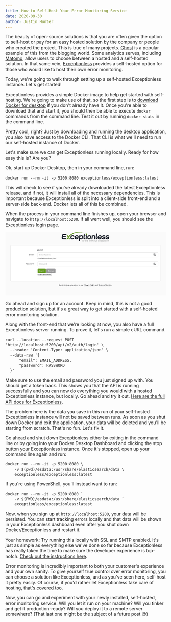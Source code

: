 ```yaml
---
title: How to Self-Host Your Error Monitoring Service
date: 2020-09-30
author: Justin Hunter
---
```

The beauty of open-source solutions is that you are often given the option to self-host or pay for an easy hosted solution by the company or people who created the project. This is true of many projects. [Ghost](https://ghost.org) is a popular example of this from the blogging world. Some analytics serves, including [Matomo](https://matomo.org/matomo-on-premise/), allow users to choose between a hosted and a self-hosted solution. In that same vein, [Exceptionless](https://exceptionless.com) provides a self-hosted option for those who would like to host their own error monitoring.

Today, we're going to walk through setting up a self-hosted Exceptionless instance. Let's get started!

Exceptionless provides a simple Docker image to help get started with self-hosting. We're going to make use of that, so the first step is to [download Docker for desktop](https://www.docker.com/get-started) if you don't already have it. Once you're able to download that and start it, you should then be able to execute `docker` commands from the command line. Test it out by running `docker stats` in the command line.

Pretty cool, right? Just by downloading and running the desktop application, you also have access to the Docker CLI. That CLI is what we'll need to run our self-hosted instance of Docker.

Let's make sure we can get Exceptionless running locally. Ready for how easy this is? Are you?

Ok, start up Docker Desktop, then in your command line, run:

`docker run --rm -it -p 5200:8080 exceptionless/exceptionless:latest`

This will check to see if you've already downloaded the latest Exceptionless release, and if not, it will install all of the necessary dependencies. This is important because Exceptionless is split into a client-side front-end and a server-side back-end. Docker lets all of this be combined.

When the process in your command line finishes up, open your browser and navigate to `http://localhost:5200`. If all went well, you should see the Exceptionless login page.

[![Exceptionless self-hosted login page](/assets/img/news/self-hosted-login.png)](/assets/img/news/self-hosted-login.png)

Go ahead and sign up for an account. Keep in mind, this is not a good production solution, but it's a great way to get started with a self-hosted error monitoring solution.

Along with the front-end that we're looking at now, you also have a full Exceptionless server running. To prove it, let's run a simple cURL command.

```shell
curl --location --request POST 'http://localhost:5200/api/v2/auth/login' \
  --header 'Content-Type: application/json' \
  --data-raw '{
      "email": EMAIL_ADDRESS,
      "password": PASSWORD
  }'
```

Make sure to use the email and password you just signed up with. You should get a token back. This shows you that the API is running successfully and you can now do everything you would with a hosted Exceptionless instance, but locally. Go ahead and try it out. [Here are the full API docs for Exceptionless](https://api.exceptionless.io/docs/index.html).

The problem here is the data you save in this run of your self-hosted Exceptionless instance will not be saved between runs. As soon as you shut down Docker and exit the application, your data will be deleted and you'll be starting from scratch. That's no fun. Let's fix it.

Go ahead and shut down Exceptionless either by exiting in the command line or by going into your Docker Desktop Dashboard and clicking the stop button your Exceptionless instance. Once it's stopped, open up your command line again and run:

```shell
docker run --rm -it -p 5200:8080 \
    -v $(pwd)/esdata:/usr/share/elasticsearch/data \
    exceptionless/exceptionless:latest
```

If you're using PowerShell, you'll instead want to run:

```shell
docker run --rm -it -p 5200:8080 `
    -v ${PWD}/esdata:/usr/share/elasticsearch/data `
    exceptionless/exceptionless:latest
```

Now, when you sign up at `http://localhost:5200`, your data will be persisted. You can start tracking errors locally and that data will be shown in your Exceptionless dashboard even after you shut down Docker/Exceptionless and restart it.

Your homework: Try running this locally with SSL and SMTP enabled. It's just as simple as everything else we've done so far because Exceptionless has really taken the time to make sure the developer experience is top-notch. [Check out the instructions here](/docs/self-hosting/docker/#simple-setup-wssl-support-and-smtp).

Error monitoring is incredibly important to both your customer's experience and your own sanity. To give yourself true control over error monitoring, you can choose a solution like Exceptionless, and as you've seen here, self-host it pretty easily. Of course, if you'd rather let Exceptionless take care of hosting, [that's covered too](https://exceptionless.com).

Now, you can go and experiment with your newly installed, self-hosted, error monitoring service. Will you let it run on your machine? Will you tinker and get it production-ready? Will you deploy it to a remote server somewhere? (That last one might be the subject of a future post 😉)
